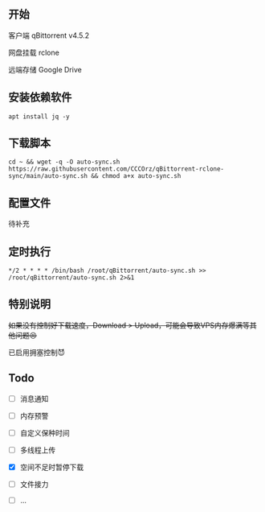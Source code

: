 ## 开始
客户端 qBittorrent v4.5.2


网盘挂载 rclone


远端存储 Google Drive


## 安装依赖软件
```
apt install jq -y
```

## 下载脚本
```
cd ~ && wget -q -O auto-sync.sh https://raw.githubusercontent.com/CCCOrz/qBittorrent-rclone-sync/main/auto-sync.sh && chmod a+x auto-sync.sh
```
## 配置文件
待补充

## 定时执行
```
*/2 * * * * /bin/bash /root/qBittorrent/auto-sync.sh >> /root/qBittorrent/auto-sync.sh 2>&1
```

## 特别说明
~~如果没有控制好下载速度，Download > Upload，可能会导致VPS内存爆满等其他问题😣~~

已启用拥塞控制😈

## Todo
- [ ] 消息通知
- [ ] 内存预警
- [ ] 自定义保种时间
- [ ] 多线程上传
- [x] 空间不足时暂停下载
- [ ] 文件接力
- [ ] ...

